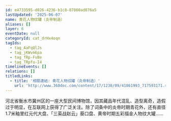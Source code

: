 ```yaml
---
id: e4733595-d026-4236-b1c8-87860ad076a5
lastUpdated: '2025-06-07'
name: 青花人物纹罐（炎帝制造）
aliases: []
layer: 6
eventDate: null
categoryId: cat_drHx4oqn
tagIds:
  - tag_AaFqQlJs
  - tag_jKWvm6pa
  - tag_fRp-FvBe
  - tag_TRpfu-I4
timelineEvents: []
relations: []
titledLinks:
  - title: '相關連結: 青花人物纹罐（炎帝制造）'
    url: 'http://www.360doc.com/content/17/1230/09/41861993_717593171.shtml'
---
```

河北省衡水市冀州区的一座大型民间博物馆，因其藏品年代混乱、造型离奇，造假过于明显，在互联网上获得了广泛关注。除了词条中的炎帝时期青花外，还有直径1.7米釉里红元代大盘、「三英战赵云」葵口盘、黄帝时期五彩描金人物纹大罐……
